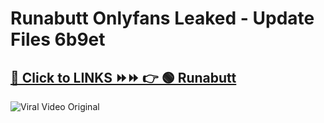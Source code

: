 
 # Runabutt Onlyfans Leaked - Update Files 6b9et

## <h2><a href="https://clipsfans.com/Runabutt&ref=git">🔗 Click to LINKS ⏩⏩ 👉 🟢 Runabutt </a></h2>

<a href="https://clipsfans.com/Runabutt&ref=git" rel="nofollow" data-target="animated-image.originalLink"><img src="https://i.ibb.co.com/xMMVF88/686577567.gif" alt="Viral Video Original" style="max-width: 100%; display: inline-block;" data-target="animated-image.originalImage"></a>


